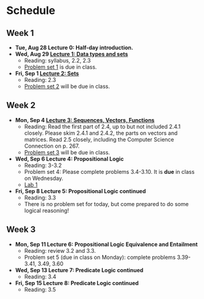# Schedule

## Week 1

- **Tue, Aug 28 Lecture 0:  Half-day introduction.**
- **Wed, Aug 29 [Lecture 1:  Data types and sets](lecture/lecture1basics.pdf)**
    + Reading: syllabus, 2.2, 2.3
    + [Problem set 1](problemsets/ps1.pdf) is due in class.
- **Fri, Sep 1 [Lecture 2: Sets](lecture/lecture2sets.pdf)**
    + Reading: 2.3
    + [Problem set 2](problemsets/ps2.pdf) will be due in class.

## Week 2

- **Mon, Sep 4 [Lecture 3: Sequences, Vectors, Functions](lecture/lecture3functions.pdf)**
    + Reading: Read the first part of 2.4, up to but not included 2.4.1 closely.  Please skim 2.4.1 and 2.4.2, the parts on vectors and matrices.  Read 2.5 closely, including the Computer Science Connection on p. 267.
    + [Problem set 3](problemsets/ps3.pdf) will be due in class.
- **Wed, Sep 6 Lecture 4: Propositional Logic**
    + Reading: 3-3.2
    + Problem set 4: Please complete problems 3.4-3.10. It is **due** in class on Wednesday.
    + [Lab 1](labs/lab1/README.md)
- **Fri, Sep 8 Lecture 5: Propositional Logic continued**
    + Reading: 3.3
    + There is no problem set for today, but come prepared to do some logical reasoning!

## Week 3

- **Mon, Sep 11 Lecture 6: Propositional Logic Equivalence and Entailment**
    + Reading: review 3.2 and 3.3.  
    + Problem set 5 (due in class on Monday): complete problems 3.39-3.41, 3.49, 3.60
- **Wed, Sep 13 Lecture 7: Predicate Logic continued**
    + Reading: 3.4
- **Fri, Sep 15 Lecture 8: Predicate Logic continued**
    + Reading: 3.5

